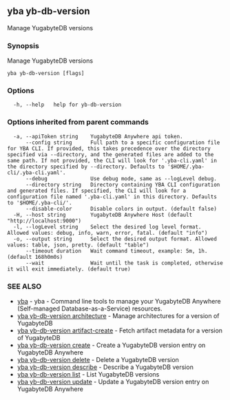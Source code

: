 ## yba yb-db-version

Manage YugabyteDB versions

### Synopsis

Manage YugabyteDB versions

```
yba yb-db-version [flags]
```

### Options

```
  -h, --help   help for yb-db-version
```

### Options inherited from parent commands

```
  -a, --apiToken string    YugabyteDB Anywhere api token.
      --config string      Full path to a specific configuration file for YBA CLI. If provided, this takes precedence over the directory specified via --directory, and the generated files are added to the same path. If not provided, the CLI will look for '.yba-cli.yaml' in the directory specified by --directory. Defaults to '$HOME/.yba-cli/.yba-cli.yaml'.
      --debug              Use debug mode, same as --logLevel debug.
      --directory string   Directory containing YBA CLI configuration and generated files. If specified, the CLI will look for a configuration file named '.yba-cli.yaml' in this directory. Defaults to '$HOME/.yba-cli/'.
      --disable-color      Disable colors in output. (default false)
  -H, --host string        YugabyteDB Anywhere Host (default "http://localhost:9000")
  -l, --logLevel string    Select the desired log level format. Allowed values: debug, info, warn, error, fatal. (default "info")
  -o, --output string      Select the desired output format. Allowed values: table, json, pretty. (default "table")
      --timeout duration   Wait command timeout, example: 5m, 1h. (default 168h0m0s)
      --wait               Wait until the task is completed, otherwise it will exit immediately. (default true)
```

### SEE ALSO

* [yba](yba.md)	 - yba - Command line tools to manage your YugabyteDB Anywhere (Self-managed Database-as-a-Service) resources.
* [yba yb-db-version architecture](yba_yb-db-version_architecture.md)	 - Manage architectures for a version of YugabyteDB
* [yba yb-db-version artifact-create](yba_yb-db-version_artifact-create.md)	 - Fetch artifact metadata for a version of YugabyteDB
* [yba yb-db-version create](yba_yb-db-version_create.md)	 - Create a YugabyteDB version entry on YugabyteDB Anywhere
* [yba yb-db-version delete](yba_yb-db-version_delete.md)	 - Delete a YugabyteDB version
* [yba yb-db-version describe](yba_yb-db-version_describe.md)	 - Describe a YugabyteDB version
* [yba yb-db-version list](yba_yb-db-version_list.md)	 - List YugabyteDB versions
* [yba yb-db-version update](yba_yb-db-version_update.md)	 - Update a YugabyteDB version entry on YugabyteDB Anywhere

